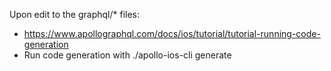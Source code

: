Upon edit to the graphql/* files:
- https://www.apollographql.com/docs/ios/tutorial/tutorial-running-code-generation
- Run code generation with ./apollo-ios-cli generate
